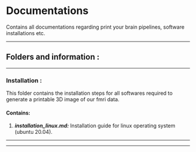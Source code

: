 # Documentations

Contains all documentations regarding print your brain pipelines, software installations etc.

---

## Folders and information : 

---

### Installation :

This folder contains the installation steps for all softwares required to generate a printable 3D image of our fmri data. 

#### Contains: 

   1. ***installation_linux.md:*** Installation guide for linux operating system (ubuntu 20.04).  

---

---

